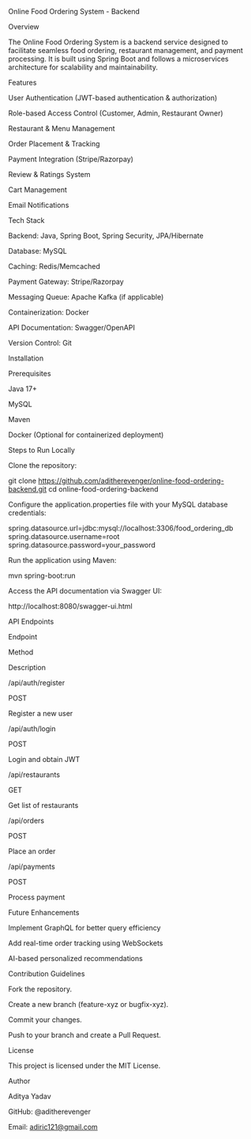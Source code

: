 Online Food Ordering System - Backend

Overview

The Online Food Ordering System is a backend service designed to facilitate seamless food ordering, restaurant management, and payment processing. It is built using Spring Boot and follows a microservices architecture for scalability and maintainability.

Features

User Authentication (JWT-based authentication & authorization)

Role-based Access Control (Customer, Admin, Restaurant Owner)

Restaurant & Menu Management

Order Placement & Tracking

Payment Integration (Stripe/Razorpay)

Review & Ratings System

Cart Management

Email Notifications

Tech Stack

Backend: Java, Spring Boot, Spring Security, JPA/Hibernate

Database: MySQL

Caching: Redis/Memcached

Payment Gateway: Stripe/Razorpay

Messaging Queue: Apache Kafka (if applicable)

Containerization: Docker

API Documentation: Swagger/OpenAPI

Version Control: Git

Installation

Prerequisites

Java 17+

MySQL

Maven

Docker (Optional for containerized deployment)

Steps to Run Locally

Clone the repository:

git clone https://github.com/aditherevenger/online-food-ordering-backend.git
cd online-food-ordering-backend

Configure the application.properties file with your MySQL database credentials:

spring.datasource.url=jdbc:mysql://localhost:3306/food_ordering_db
spring.datasource.username=root
spring.datasource.password=your_password

Run the application using Maven:

mvn spring-boot:run

Access the API documentation via Swagger UI:

http://localhost:8080/swagger-ui.html

API Endpoints

Endpoint

Method

Description

/api/auth/register

POST

Register a new user

/api/auth/login

POST

Login and obtain JWT

/api/restaurants

GET

Get list of restaurants

/api/orders

POST

Place an order

/api/payments

POST

Process payment

Future Enhancements

Implement GraphQL for better query efficiency

Add real-time order tracking using WebSockets

AI-based personalized recommendations

Contribution Guidelines

Fork the repository.

Create a new branch (feature-xyz or bugfix-xyz).

Commit your changes.

Push to your branch and create a Pull Request.

License

This project is licensed under the MIT License.

Author

Aditya Yadav

GitHub: @aditherevenger

Email: adiric121@gmail.com
